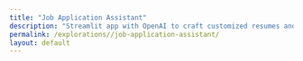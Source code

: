```yaml
---
title: "Job Application Assistant"
description: "Streamlit app with OpenAI to craft customized resumes and cover letters that pass ATS and ICIMS systems."
permalink: /explorations//job-application-assistant/
layout: default
---
```

